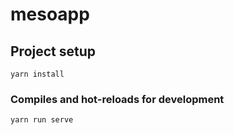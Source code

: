 
# mesoapp

## Project setup
```
yarn install
```

### Compiles and hot-reloads for development
```
yarn run serve
```

